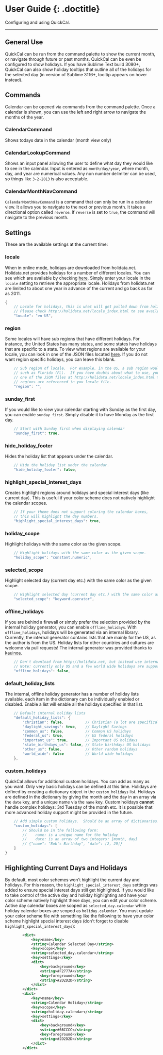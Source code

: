 # User Guide {: .doctitle}
Configuring and using QuickCal.

---

## General Use
QuickCal can be run from the command palette to show the current month, or navigate through future or past months.  QuickCal can be even be configured to show holidays. If you have Sublime Text build 3080+, QuickCal can also show holiday tooltips that outline all of the holidays for the selected day (in version of Sublime 3116+, tooltip appears on hover instead).

## Commands
Calendar can be opened via commands from the command palette.  Once a calendar is shown, you can use the left and right arrow to navigate the months of the year.

### CalendarCommand
Shows todays date in the calendar (month view only)

### CalendarLookupCommand
Shows an input panel allowing the user to define what day they would like to see in the calendar.  Input is entered as `month/day/year`, where month, day, and year are numerical values.  Any non number delimiter can be used, so things like `3-2-2013` is also acceptable.

### CalendarMonthNavCommand
`CalendarMonthNavCommand` is a command that can only be run in a calendar view.  It allows you to navigate to the next or previous month.  It takes a directional option called `reverse`.  If `reverse` is set to `true`, the command will navigate to the previous month.

## Settings
These are the available settings at the current time:

### locale
When in online mode, holidays are downloaded from holidata.net.  Holidata.net provides holidays for a number of different locales.  You can see which are available by checking [here](http://holidata.net/locale_index.html).  Simply enter your locale in the `locale` setting to retrieve the appropriate locale.  Holidays from holidata.net are limited to about one year in advance of the current and go back as far as 2011.

```js
{
    // Locale for holidays, this is what will get pulled down from holidata.net
    // Please check http://holidata.net/locale_index.html to see available locale
    "locale": "en-US",
```

### region
Some locales will have sub regions that have different holidays.  For instance, the United States has many states, and some states have holidays that are specific to a state.  To view what regions are available for your locale, you can look in one of the JSON files located [here](http://holidata.net/locale_index.html).  If you do not want region specific holidays, you can leave this blank.

```js
    // Sub region of locale.  For example, in the US, a sub region would be a state
    // such as Florida (FL).  If you have doubts about what to use, you can look in
    // one of the JSON files at http://holidata.net/locale_index.html to see what
    // regions are referenced in you locale file.
    "region": "",
```

### sunday_first
If you would like to view your calendar starting with Sunday as the first day, you can enable `sunday_first`.  Simply disable it to have Monday as the first day.

```js
    // Start with Sunday first when displaying calendar
    "sunday_first": true,
```

### hide_holiday_footer
Hides the holiday list that appears under the calendar.

```js
    // Hide the holiday list under the calendar.
    "hide_holiday_footer": false,
```

### highlight_special_interest_days
Creates highlight regions around holidays and special interest days (like current day).  This is useful if your color scheme does not natively highlight the calendar scopes.

```js
    // If your theme does not support coloring the calendar boxes,
    // this will highlight the day numbers.
    "highlight_special_interest_days": true,
```

### holiday_scope
Highlight holidays with the same color as the given scope.

```js
    // Highlight holidays with the same color as the given scope.
    "holiday_scope": "constant.numeric",
```

### selected_scope
Highlight selected day (current day etc.) with the same color as the given scope.

```js
    // Highlight selected day (current day etc.) with the same color as the given scope.
    "selected_scope": "keyword.operator",
```

### offline_holidays
If you are behind a firewall or simply prefer the selection provided by the internal holiday generator, you can enable `offline_holidays`.  With `offline_holidays`, holidays will be generated via an internal library.  Currently, the internal generator contains lists that are mainly for the US, as the author is from the US.  Holiday lists for other countries and cultures are welcome via pull requests!  The internal generator was provided thanks to [kauinoa](https://github.com/kauinoa/CalendarEvents).

```js
    // Don't download from http://holidata.net, but instead use internal holiday generator.
    // Note: currently only US and a few world wide holidays are supported.
    "offline_holidays": false,
```

### default_holiday_lists
The internal, offline holiday generator has a number of holiday lists available.  each item in the dictionary can be individually enabled or disabled.  Enable a list will enable all the holidays specified in that list.

```js
    // Default internal holiday lists
    "default_holiday_lists": {
        "christian": false,          // Christian (a lot are specifically Catholic)
        "daylight_savings": true,    // Daylight Savings
        "common_us": false,          // Common US holidays
        "federal_us": true,          // US federal holidays
        "important_us": true,        // Important US holidays
        "state_birthdays_us": false, // State birthdays US holidays
        "other_us": false,           // Other random holidays
        "world_wide": false          // World wide holidays
    },
```

### custom_holidays
QuickCal allows for additional custom holidays.  You can add as many as you want.  Only very basic holidays can be defined at this time.  Holidays are defined by creating a dictionary object in the `custom_holidays` list.  Holidays are defined in the dictionary by giving the month and the day in an array via the `date` key, and a unique name via the `name` key.  Custom holidays **cannot** handle complex holidays: 3rd Tuesday of the month etc.  It is possible that more advanced holiday support might be provided in the future.

```js
    // Add simple custom holidays.  Should be an array of dictionaries.
    "custom_holidays": [
        // Should be in the following form:
        //    name: is a unique name for the holiday
        //    date: is an array of two integers: [month, day]
        // {"name": "Bob's Birthday", "date": [2, 20]}
    ]
}
```

## Highlighting Current Days and Holidays
By default, most color schemes won't highlight the current day and holidays.  For this reason, the `highlight_special_interest_days` settings was added to ensure special interest days still get highlighted.  If you would like to take control of the active day and holiday highlighting and have your color scheme natively highlight these days, you can edit your color scheme.  Active day calendar boxes are scoped as `selected_day.calendar` while holiday calendar boxes are scoped as `holiday.calendar`.  You must update your color scheme file with something like the following to have your color scheme highlight special interest days (don't forget to disable `highlight_special_interest_days`):

```xml
        <dict>
            <key>name</key>
            <string>Calendar Selected Day</string>
            <key>scope</key>
            <string>selected_day.calendar</string>
            <key>settings</key>
            <dict>
                <key>background</key>
                <string>#F2777A</string>
                <key>foreground</key>
                <string>#2D2D2D</string>
            </dict>
        </dict>
        <dict>
            <key>name</key>
            <string>Calendar Holiday</string>
            <key>scope</key>
            <string>holiday.calendar</string>
            <key>settings</key>
            <dict>
                <key>background</key>
                <string>#66CCCC</string>
                <key>foreground</key>
                <string>#2D2D2D</string>
            </dict>
        </dict>
```
